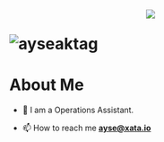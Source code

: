 <h1 align="center">
  <a href="https://git.io/typing-svg">
    <img src="https://readme-typing-svg.herokuapp.com/?lines=Hi!;I+am+Ayşe&center=true&size=25">
  </a>
 <p align="left"> <img src="https://komarev.com/ghpvc/?username=ayseaktag&label=Profile%20views&color=0e75b6&style=flat" alt="ayseaktag" /> </p>

 # About Me

- 🌱  I am a Operations Assistant.
  
- 📫 How to reach me **ayse@xata.io**
